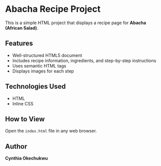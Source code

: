 # Abacha Recipe Project

This is a simple HTML project that displays a recipe page for **Abacha (African Salad)**.

## Features
- Well-structured HTML5 document  
- Includes recipe information, ingredients, and step-by-step instructions  
- Uses semantic HTML tags  
- Displays images for each step  

## Technologies Used
- HTML  
- Inline CSS  

## How to View
Open the `index.html` file in any web browser.

## Author
**Cynthia Okechukwu**
